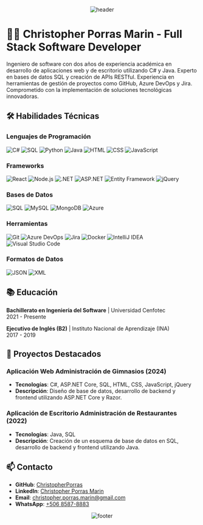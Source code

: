 <!-- HEADER -->
<div align="center" width="100">
  <img src="https://capsule-render.vercel.app/api?color=0:1408d0,50:0860d0,100:08c4d0&height=250&section=header&text=🖥️%20Christopher%20Porras%20-%20Full%20Stack%20Developer&fontSize=30&type=waving&fontColor=fefefe&&animation=fadeIn"
  alt="header"/>
</div>

# 👨‍💻 Christopher Porras Marin - Full Stack Software Developer

Ingeniero de software con dos años de experiencia académica en desarrollo de aplicaciones web y de escritorio utilizando C# y Java. Experto en bases de datos SQL y creación de APIs RESTful. Experiencia en herramientas de gestión de proyectos como GitHub, Azure DevOps y Jira. Comprometido con la implementación de soluciones tecnológicas innovadoras.

## 🛠️ Habilidades Técnicas

### Lenguajes de Programación
![C#](https://img.shields.io/badge/CSharp-239120?style=for-the-badge&logo=csharp&logoColor=white)
![SQL](https://img.shields.io/badge/SQL-4479A1?style=for-the-badge&logo=sql&logoColor=white)
![Python](https://img.shields.io/badge/Python-3776AB?style=for-the-badge&logo=python&logoColor=white)
![Java](https://img.shields.io/badge/Java-ED8B00?style=for-the-badge&logo=java&logoColor=white)
![HTML](https://img.shields.io/badge/HTML5-E34F26?style=for-the-badge&logo=html5&logoColor=white)
![CSS](https://img.shields.io/badge/CSS3-1572B6?style=for-the-badge&logo=css3&logoColor=white)
![JavaScript](https://img.shields.io/badge/JavaScript-F7DF1E?style=for-the-badge&logo=javascript&logoColor=black)

### Frameworks
![React](https://img.shields.io/badge/React-20232A?style=for-the-badge&logo=react&logoColor=61DAFB)
![Node.js](https://img.shields.io/badge/Node.js-43853D?style=for-the-badge&logo=node-dot-js&logoColor=white)
![.NET](https://img.shields.io/badge/.NET-512BD4?style=for-the-badge&logo=dot-net&logoColor=white)
![ASP.NET](https://img.shields.io/badge/ASP.NET-512BD4?style=for-the-badge&logo=dot-net&logoColor=white)
![Entity Framework](https://img.shields.io/badge/Entity%20Framework-512BD4?style=for-the-badge&logo=dot-net&logoColor=white)
![jQuery](https://img.shields.io/badge/jQuery-0769AD?style=for-the-badge&logo=jquery&logoColor=white)

### Bases de Datos
![SQL](https://img.shields.io/badge/SQL-4479A1?style=for-the-badge&logo=sql&logoColor=white)
![MySQL](https://img.shields.io/badge/MySQL-4479A1?style=for-the-badge&logo=mysql&logoColor=white)
![MongoDB](https://img.shields.io/badge/MongoDB-47A248?style=for-the-badge&logo=mongodb&logoColor=white)
![Azure](https://img.shields.io/badge/Azure-0089D6?style=for-the-badge&logo=microsoft-azure&logoColor=white)

### Herramientas
![Git](https://img.shields.io/badge/Git-F05032?style=for-the-badge&logo=git&logoColor=white)
![Azure DevOps](https://img.shields.io/badge/Azure%20DevOps-0078D7?style=for-the-badge&logo=azure-devops&logoColor=white)
![Jira](https://img.shields.io/badge/Jira-0052CC?style=for-the-badge&logo=jira&logoColor=white)
![Docker](https://img.shields.io/badge/Docker-2496ED?style=for-the-badge&logo=docker&logoColor=white)
![IntelliJ IDEA](https://img.shields.io/badge/IntelliJ%20IDEA-000000?style=for-the-badge&logo=intellij-idea&logoColor=white)
![Visual Studio Code](https://img.shields.io/badge/VS%20Code-007ACC?style=for-the-badge&logo=visual-studio-code&logoColor=white)

### Formatos de Datos
![JSON](https://img.shields.io/badge/JSON-000000?style=for-the-badge&logo=json&logoColor=white)
![XML](https://img.shields.io/badge/XML-000000?style=for-the-badge&logo=xml&logoColor=white)

## 📚 Educación

**Bachillerato en Ingeniería del Software** | Universidad Cenfotec  
2021 - Presente

**Ejecutivo de Inglés (B2)** | Instituto Nacional de Aprendizaje (INA)  
2017 - 2019

## 🌟 Proyectos Destacados

### Aplicación Web Administración de Gimnasios (2024)
- **Tecnologías**: C#, ASP.NET Core, SQL, HTML, CSS, JavaScript, jQuery
- **Descripción**: Diseño de base de datos, desarrollo de backend y frontend utilizando ASP.NET Core y Razor.

### Aplicación de Escritorio Administración de Restaurantes (2022)
- **Tecnologías**: Java, SQL
- **Descripción**: Creación de un esquema de base de datos en SQL, desarrollo de backend y frontend utilizando Java.

## 📫 Contacto

- **GitHub**: [ChristopherPorras](https://github.com/ChristopherPorras)
- **LinkedIn**: [Christopher Porras Marin](https://www.linkedin.com/in/christopher-porras-marin-93b22b286/)
- **Email**: [christopher.porras.marin@gmail.com](mailto:christopher.porras.marin@gmail.com)
- **WhatsApp**: [+506 8587-8883](https://wa.link/x73i43)

<!-- FOOTER -->
<div align="center" width="100">
  <img src="https://capsule-render.vercel.app/api?color=0:1408d0,50:0860d0,100:08c4d0&height=100&section=footer&fontSize=30&type=waving&fontColor=fefefe"
  alt="footer" />
</div>
